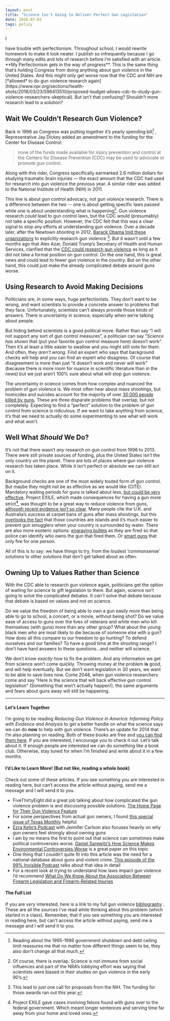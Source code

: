 ```yaml
---
layout: post
title: "Science Isn't Going to Deliver Perfect Gun Legislation"
date: 2018-07-03
tags: policy
---
```


<p class="intro"><span class="dropcap">I</span></p> have trouble with perfectionism. Throughout school, I would rewrite homework to make it look neater. I publish so infrequently because I go through many edits and lots of research before I’m satisfied with an article. **My Perfectionism gets in the way of progress**. This is the same thing that’s holding Congress from doing anything about gun violence in the United States. And this might only get worse now that the CDC and NIH are [*allowed* to do gun violence research again](https://www.npr.org/sections/health-shots/2018/03/23/596413510/proposed-budget-allows-cdc-to-study-gun-violence-researchers-skeptical). But isn’t that confusing? Shouldn’t more research lead to  a solution?

## Wait We Couldn’t Research Gun Violence?
Back in 1996 as Congress was putting together it’s yearly spending bill[^continuing_resolution] , Representative Jay Dickey added an amendment to the funding for  the Center for Disease Control:

> none of the funds made available for injury prevention and control at the  Centers for Disease Prevention (CDC) may be used to advocate or promote  gun control.  

Along with this rider, Congress specifically earmarked 2.6 million dollars for studying traumatic brain injuries — the exact amount that the CDC had used for research into gun violence the previous year. A similar rider was added to the National Institute of Health (NIH)  in 2011. 

This line is about *gun control* advocacy, not *gun violence* research. There is a difference between the two -- one is about getting specific laws passed while one is about understanding what is happening[^nuance]. Gun violence research *could* lead to gun control laws, but the CDC would (presumably) not take a specific position. However, the CDC felt that this was a clear signal to stop any efforts at understanding gun violence. Over a decade later,  after the Newtown shooting in 2012, [Barack Obama told these organizations](https://obamawhitehouse.archives.gov/the-press-office/2013/01/16/presidential-memorandum-engaging-public-health-research-causes-and-preve) to explicitly research gun violence [^call_for]. But it wasn’t until a few months ago that Alex Azar, Donald Trump’s Secretary of Health and Human Services, clarified that the [CDC could research gun violence](https://www.npr.org/sections/health-shots/2018/03/23/596413510/proposed-budget-allows-cdc-to-study-gun-violence-researchers-skeptical) as long as it did not take a formal position on gun control. On the one hand, this is great news and could lead to fewer gun violence in the country. But on the other hand, this could just make the already complicated debate around guns worse. 
## Using Research to Avoid Making Decisions
Politicians are, in some ways, huge perfectionists. They don’t want to be wrong, and want scientists to provide a concrete answer to problems that they face. Unfortunately, scientists can’t always provide those kinds of answers. There is uncertainty in science, especially when we’re talking about people.

But hiding behind scientists is a good political move. Rather than say “I will not support any sort of gun control measures”, a politician can say “*Science has shown* that (put your favorite gun control measure here) doesn’t work”. Then it’s at least a little easier to swallow and you might still vote for them. And often, they *aren’t wrong*.  Find an expert who says that background checks will help and you can find an expert who disagrees. Of course that disagreement is more than just “it doesn’t work and never will work” (because there is more room for nuance in scientific literature than in the news) but we just aren’t 100% sure about what will stop gun violence.

The uncertainty in science comes from how complex and nuanced the problem of gun violence is. We most often hear about mass shootings, but homicides and suicides account for the majority of over [30,000 people killed by guns](https://www.cdc.gov/nchs/nvss/deaths.htm). These are three disparate problems that overlap, but not completely. Expecting to find a “perfect” solution to the problem of gun control from science is ridiculous. If we want to take anything from science, it’s that we need to actually do some experimenting to see what will work and what won’t. 

## Well What *Should* We Do?
It’s not that there wasn’t *any* research on gun control from 1996 to 2013.  There were still private sources of funding, plus the United States isn’t the only country on the planet. There are lots of places where gun violence research *has* taken place. While it isn’t perfect or absolute we can still act on it.

Background checks are one of the most widely touted form of gun control. But maybe they might not be as effective as we would like (CITE). Mandatory waiting periods for guns is talked about less, [but could be very effective](http://www.pnas.org/content/early/2017/10/11/1619896114.full).  Project EXILE, which made consequences for having a gun more strict[^EXILE], was thought to be a great way to reduce violence from guns, [although recent evidence isn’t so clear](https://gspp.berkeley.edu/assets/uploads/research/pdf/Exile_chapter_2003.pdf). Many people cite the U.K. and Australia’s success at carpet bans of guns after mass shootings, but this [overlooks the fact](https://fivethirtyeight.com/features/gun-deaths-mass-shootings/) that those countries are islands and it’s much easier to prevent gun smugglers when your country is surrounded by water. There are also more esoteric options: [engraving bullets](https://en.wikipedia.org/wiki/Microstamping) as they are fired so that police can identify who owns the gun that fired them. Or [smart guns](https://kaikloepfer.com) that only fire for one person.

All of this is to say: we have things to try, from the loudest ’commonsense’ solutions to other solutions that don’t get talked about as often.

## Owning Up to Values Rather than Science
With the CDC able to research gun violence again, politicians get the option of waiting for science to gift legislation to them. But again, science isn’t going to solve the complicated debates. It *can’t* solve that debate because that debate is based on values and not on science.

Do we value the freedom of being able to own a gun easily more than being able to go to school, a concert, or a movie, without being shot? Do we value ease of access to guns over the lives of veterans and white men who kill themselves (with guns) more than any other group? What about the young black men who are most likely to die because of someone else with a gun? How does all this compare to our freedom to go hunting? To defend ourselves and our families? To have a good time at the shooting range? I don’t have hard answers to these questions…and neither will science.

We don’t know *exactly* how to fix the problem. And any information we get from science won’t come quickly. Throwing money at the problem **is** good, and will help eventually. But we don’t want legislation in 30 years, we want to be able to save lives now. Come 2048, when gun violence researchers come and say “Here is the science that will back effective gun control legislation” (Something that won’t actually happen!), the same arguments and fears about guns away will still be happening.

- - - -

#### Let’s Learn Together
I’m going to be reading *Reducing Gun Violence in America: Informing Policy with Evidence and Analysis* to get a better handle on what the science says we can do **now** to help with gun violence. There’s an update for 2014 that I’m also planning on reading. Both of these books are free and [you can find them here](https://jhupbooks.press.jhu.edu/content/reducing-gun-violence-america). If you are interested, I encourage you to check it out. Let’s talk about it. If enough people are interested we can do something like a book club. Otherwise, stay tuned for when I’m finished and write about it in a few months.

#### I’d Like to Learn More! (But not like, reading a whole book)
Check out some of these articles. If you see something you are interested in reading here, but can’t access the article without paying, send me a message and I will send it to you.

* FiveThirtyEight did a great job talking about how complicated the gun violence problem is and discussing possible solutions. [The Home Page for Their Gun Violence Feature](https://fivethirtyeight.com/features/gun-deaths/)
* For some perspectives from actual gun owners, I found [this special issue of Texas Monthly](https://www.texasmonthly.com/issue/april-2016/) helpful 
* [Ezra Kelin’s Podcast](https://www.vox.com/2018/3/13/17114764/gun-control-podcast-opinion) with Jennifer Carlson also focuses heavily on why gun owners feel strongly about owning guns
* I am by no means the first to point out that science can sometimes make political controversies worse. [Daniel Sarewitz’s How Science Makes Environmental Controversies Worse](https://www.sciencedirect.com/science/article/pii/S1462901104000620) is a great paper on this topic
* One thing that I couldn’t quite fit into this article was the need for a national database about guns and violent crime. [This episode of the 99% Invisible Podcast](https://99percentinvisible.org/episode/nut-behind-wheel/) talks about that idea in detail
* For a recent look at trying to understand how laws impact gun violence I’d recommend [What Do We Know About the Association Between Firearm Legislation and Firearm-Related Injuries](https://www.ncbi.nlm.nih.gov/pubmed/26905895)

#### The Full List
If you are *very* interested, here is a link to my full gun violence [bibliography](http://localhost:3000/bibs/gun-violence.html) . These are all the sources I’ve read while thinking about this problem (which started in a class). Remember, that if you see something you are interested in reading here, but can’t access the article without paying, send me a message and I will send it to you.

[^continuing_resolution]: Reading about the 1995-1996 government shutdown and debt ceiling limit reassures me that no matter how different things seem to be, they also don’t change all that much.
[^specifically]: [Specifically, Secretary of Human Health and Services Alex Azar](https://www.politico.com/story/2018/02/15/alex-azar-cdc-gun-violence-research-414977). 
[^call_for]: This lead to just one call for proposals from the NIH. The funding for those awards ran out this year.
[^EXILE]: Project EXILE gave cases involving felons found with guns over to the federal government. Which meant longer sentences and serving time far away from your home and loved ones.
[^nuance]: Of course, there is overlap. Science is not immune from social influences and part of the NRA’s lobbying effort was saying that scientists were biased in their studies on gun violence in the early 90’s.
